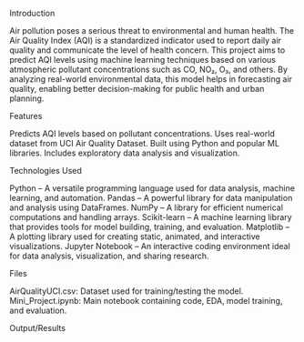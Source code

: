 
Introduction

Air pollution poses a serious threat to environmental and human health. The Air Quality Index (AQI) is a standardized indicator used to report daily air quality and communicate the level of health concern. This project aims to predict AQI levels using machine learning techniques based on various atmospheric pollutant concentrations such as CO, NO₂, O₃, and others. By analyzing real-world environmental data, this model helps in forecasting air quality, enabling better decision-making for public health and urban planning.

Features

Predicts AQI levels based on pollutant concentrations.
Uses real-world dataset from UCI Air Quality Dataset.
Built using Python and popular ML libraries.
Includes exploratory data analysis and visualization.

Technologies Used

Python – A versatile programming language used for data analysis, machine learning, and automation.
Pandas – A powerful library for data manipulation and analysis using DataFrames.
NumPy – A library for efficient numerical computations and handling arrays.
Scikit-learn – A machine learning library that provides tools for model building, training, and evaluation.
Matplotlib – A plotting library used for creating static, animated, and interactive visualizations.
Jupyter Notebook – An interactive coding environment ideal for data analysis, visualization, and sharing research.

Files

AirQualityUCI.csv: Dataset used for training/testing the model.
Mini_Project.ipynb: Main notebook containing code, EDA, model training, and evaluation.

Output/Results
